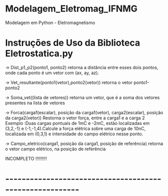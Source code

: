 # Modelagem_Eletromag_IFNMG
Modelagem em Python - Eletromagnetismo

#  Instruções de Uso da Biblioteca Eletrostatica.py  #

-> Dist_p1_p2(ponto1, ponto2)
retorna a distância entre esses dois pontos, onde cada ponto é um vetor com (ax, ay, az).


->  Vet_resultante(ponto1(vetor),ponto2(vetor))
retorna o vetor ponto1-ponto2

->  Soma_vet((lista de vetores))
retorna um vetor, que é a soma dos vetores presentes na lista de vetores

->  Forca(carga1(escalar), posição da carga1(vetor), carga2(escalar), posição da carga2(vetor))
Restorna o vetor força, entre a carga1 e a carga 2
Exemplo :Duas cargas pontuais de 1mC e -2mC, estão localizadas em (3,2,-1) e (-1,-1,4).Calcule a força elétrica sobre uma carga de 10nC, localizada em (0,3,1) e intensidade do campo elétrico nesse ponto.

-> Campo_eletrico(carga1, posição da carga1, posição de referência)
retorna o vetor campo elétrico, na posição de referência

INCOMPLETO !!!!!!!!!
# -------------------------------------------------------- #
